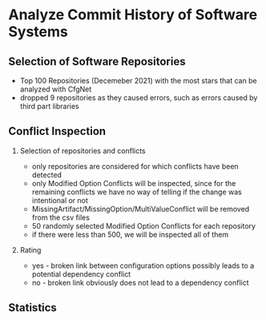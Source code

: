 # Analyze Commit History of Software Systems

## Selection of Software Repositories
- Top 100 Repositories (Decemeber 2021) with the most stars that can be analyzed with CfgNet
- dropped 9 repositories as they caused errors, such as errors caused by third part libraries

## Conflict Inspection

1. Selection of repositories and conflicts
    - only repositories are considered for which conflicts have been detected
    - only Modified Option Conflicts will be inspected, since for the remaining conflicts we have no way of telling if the change was intentional or not
    - MissingArtifact/MissingOption/MultiValueConflict will be removed from the csv files
    - 50 randomly selected Modified Option Conflicts for each repository
    - if there were less than 500, we will be inspected all of them

2. Rating
    - yes - broken link between configuration options possibly leads to a potential dependency conflict
    - no - broken link obviously does not lead to a dependency conflict


## Statistics